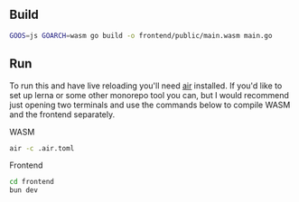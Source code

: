 ## Build

```sh
GOOS=js GOARCH=wasm go build -o frontend/public/main.wasm main.go
```

## Run

To run this and have live reloading you'll need [air](https://github.com/air-verse/air) installed.
If you'd like to set up lerna or some other monorepo tool you can, but I would recommend just opening two terminals and use the commands below to compile WASM and the frontend separately.

WASM

```sh
air -c .air.toml
```

Frontend

```sh
cd frontend
bun dev
```
